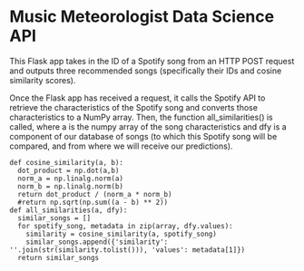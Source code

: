# Music Meteorologist Data Science API

This Flask app takes in the ID of a Spotify song from an HTTP POST request and outputs three recommended songs (specifically their IDs and cosine similarity scores).

Once the Flask app has received a request, it calls the Spotify API to retrieve the characteristics of the Spotify song and converts those characteristics to a NumPy array. Then, the function all_similarities() is called, where a is the numpy array of the song characteristics and dfy is a component of our database of songs (to which this Spotify song will be compared, and from where we will receive our predictions).

```
def cosine_similarity(a, b):
  dot_product = np.dot(a,b)
  norm_a = np.linalg.norm(a)
  norm_b = np.linalg.norm(b)
  return dot_product / (norm_a * norm_b)
  #return np.sqrt(np.sum((a - b) ** 2))
def all_similarities(a, dfy):
  similar_songs = []
  for spotify_song, metadata in zip(array, dfy.values):
    similarity = cosine_similarity(a, spotify_song)
    similar_songs.append({'similarity': ''.join(str(similarity.tolist())), 'values': metadata[1]})
  return similar_songs
  ```
  
 
